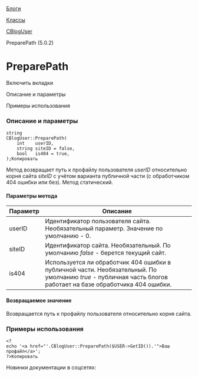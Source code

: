 [Блоги](/api_help/blogs/index.php)

[Классы](/api_help/blogs/classes/index.php)

[CBlogUser](/api_help/blogs/classes/cbloguser/index.php)

PreparePath (5.0.2)

PreparePath
===========

Включить вкладки

Описание и параметры

Примеры использования

### Описание и параметры

```
string
CBlogUser::PreparePath(
	int    userID,
	string siteID = false,
	bool   is404 = true,
);Копировать
```

Метод возвращает путь к профайлу пользователя *userID* относительно корня сайта *siteID* с учётом варианта публичной части (с обработчиком 404 ошибки или без). Метод статический.

#### Параметры метода

| Параметр | Описание |
| --- | --- |
| userID | Идентификатор пользователя сайта. Необязательный параметр. Значение по умолчанию - 0. |
| siteID | Идентификатор сайта.  Необязательный. По умолчанию *false* - берется текущий сайт. |
| is404 | Используется ли обработчик 404 ошибки в публичной части.  Необязательный. По умолчанию *true* - публичная часть блогов работает на базе обработчика 404 ошибки. |

#### Возвращаемое значение

Возвращается путь к профайлу пользователя относительно корня сайта.

### Примеры использования

```
<?
echo '<a href="'.CBlogUser::PreparePath($USER->GetID()).'">Ваш профайл</a>';
?>Копировать
```

Новинки документации в соцсетях:
